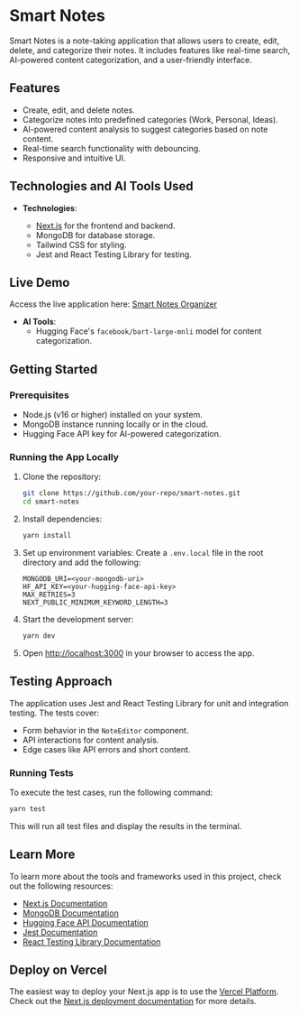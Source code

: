 # Smart Notes

Smart Notes is a note-taking application that allows users to create, edit, delete, and categorize their notes. It includes features like real-time search, AI-powered content categorization, and a user-friendly interface.

## Features

- Create, edit, and delete notes.
- Categorize notes into predefined categories (Work, Personal, Ideas).
- AI-powered content analysis to suggest categories based on note content.
- Real-time search functionality with debouncing.
- Responsive and intuitive UI.

## Technologies and AI Tools Used

- **Technologies**:

  - [Next.js](https://nextjs.org) for the frontend and backend.
  - MongoDB for database storage.
  - Tailwind CSS for styling.
  - Jest and React Testing Library for testing.
 
## Live Demo

Access the live application here: [Smart Notes Organizer](https://smart-notes-organizer-lss7tcblh-snthshs-projects.vercel.app)

- **AI Tools**:
  - Hugging Face's `facebook/bart-large-mnli` model for content categorization.

## Getting Started

### Prerequisites

- Node.js (v16 or higher) installed on your system.
- MongoDB instance running locally or in the cloud.
- Hugging Face API key for AI-powered categorization.

### Running the App Locally

1. Clone the repository:

   ```bash
   git clone https://github.com/your-repo/smart-notes.git
   cd smart-notes
   ```

2. Install dependencies:

   ```bash
   yarn install
   ```

3. Set up environment variables:
   Create a `.env.local` file in the root directory and add the following:

   ```env
   MONGODB_URI=<your-mongodb-uri>
   HF_API_KEY=<your-hugging-face-api-key>
   MAX_RETRIES=3
   NEXT_PUBLIC_MINIMUM_KEYWORD_LENGTH=3
   ```

4. Start the development server:

   ```bash
   yarn dev
   ```

5. Open [http://localhost:3000](http://localhost:3000) in your browser to access the app.

## Testing Approach

The application uses Jest and React Testing Library for unit and integration testing. The tests cover:

- Form behavior in the `NoteEditor` component.
- API interactions for content analysis.
- Edge cases like API errors and short content.

### Running Tests

To execute the test cases, run the following command:

```bash
yarn test
```

This will run all test files and display the results in the terminal.

## Learn More

To learn more about the tools and frameworks used in this project, check out the following resources:

- [Next.js Documentation](https://nextjs.org/docs)
- [MongoDB Documentation](https://www.mongodb.com/docs/)
- [Hugging Face API Documentation](https://huggingface.co/docs/api-inference)
- [Jest Documentation](https://jestjs.io/docs/getting-started)
- [React Testing Library Documentation](https://testing-library.com/docs/react-testing-library/intro/)

## Deploy on Vercel

The easiest way to deploy your Next.js app is to use the [Vercel Platform](https://vercel.com). Check out the [Next.js deployment documentation](https://nextjs.org/docs/app/building-your-application/deploying) for more details.
